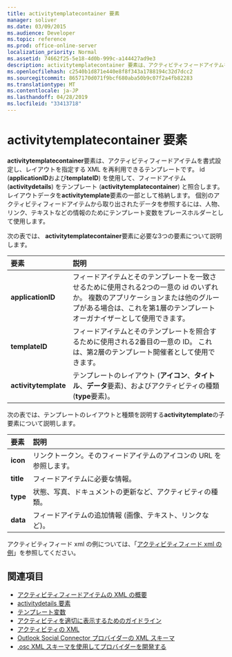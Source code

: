 ```yaml
---
title: activitytemplatecontainer 要素
manager: soliver
ms.date: 03/09/2015
ms.audience: Developer
ms.topic: reference
ms.prod: office-online-server
localization_priority: Normal
ms.assetid: 74662f25-5e18-4d0b-999c-a144427ad9e3
description: activitytemplatecontainer 要素は、アクティビティフィードアイテムを書式設定し、レイアウトを指定する XML を再利用できるテンプレートです。
ms.openlocfilehash: c2540b1d871e440e8f8f343a1788194c32d7dcc2
ms.sourcegitcommit: 8657170d071f9bcf680aba50b9c07f2a4fb82283
ms.translationtype: MT
ms.contentlocale: ja-JP
ms.lasthandoff: 04/28/2019
ms.locfileid: "33413718"
---
```

# <a name="activitytemplatecontainer-element"></a>activitytemplatecontainer 要素

**activitytemplatecontainer**要素は、アクティビティフィードアイテムを書式設定し、レイアウトを指定する XML を再利用できるテンプレートです。 id (**applicationID**および**templateID**) を使用して、フィードアイテム (**activitydetails**) をテンプレート (**activitytemplatecontainer**) と照合します。 レイアウトデータを**activitytemplate**要素の一部として格納します。 個別のアクティビティフィードアイテムから取り出されたデータを参照するには、人物、リンク、テキストなどの情報のためにテンプレート変数をプレースホルダーとして使用します。 
  
次の表では、 **activitytemplatecontainer**要素に必要な3つの要素について説明します。 
  
|**要素**|**説明**|
|:-----|:-----|
|**applicationID** <br/> |フィードアイテムとそのテンプレートを一致させるために使用される2つの一意の id のいずれか。 複数のアプリケーションまたは他のグループがある場合は、これを第1層のテンプレートオーガナイザーとして使用できます。  <br/> |
|**templateID** <br/> |フィードアイテムとそのテンプレートを照合するために使用される2番目の一意の ID。 これは、第2層のテンプレート開催者として使用できます。  <br/> |
|**activitytemplate** <br/> |テンプレートのレイアウト (**アイコン**、**タイトル**、**データ**要素)、およびアクティビティの種類 (**type**要素)。  <br/> |
   
次の表では、テンプレートのレイアウトと種類を説明する**activitytemplate**の子要素について説明します。
  
|**要素**|**説明**|
|:-----|:-----|
|**icon** <br/> |リンクトークン。そのフィードアイテムのアイコンの URL を参照します。  <br/> |
|**title** <br/> |フィードアイテムに必要な情報。  <br/> |
|**type** <br/> |状態、写真、ドキュメントの更新など、アクティビティの種類。  <br/> |
|**data** <br/> |フィードアイテムの追加情報 (画像、テキスト、リンクなど)。  <br/> |
   
アクティビティフィード xml の例については、「[アクティビティフィード xml の例](activity-feed-xml-example.md)」を参照してください。
  
## <a name="see-also"></a>関連項目

- [アクティビティフィードアイテムの XML の概要](overview-of-xml-for-an-activity-feed-item.md)  
- [activitydetails 要素](activitydetails-element.md)  
- [テンプレート変数](template-variables.md)  
- [アクティビティを適切に表示するためのガイドライン](guidelines-for-properly-displaying-activities.md)  
- [アクティビティの XML](xml-for-activities.md)  
- [Outlook Social Connector プロバイダーの XML スキーマ](outlook-social-connector-provider-xml-schema.md)
- [.osc XML スキーマを使用してプロバイダーを開発する](developing-a-provider-with-the-osc-xml-schema.md)

